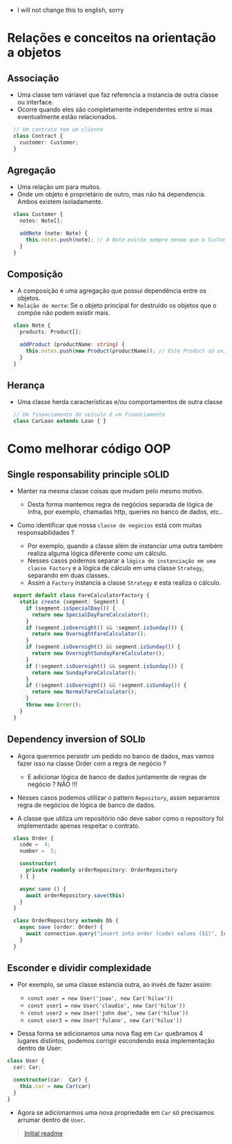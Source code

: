 - I will not change this to english, sorry

# Relações e conceitos na orientação a objetos

## Associação
- Uma classe tem váriavel que faz referencia a instancia de outra classe ou interface.
- Ocorre quando eles são completamente independentes entre si mas eventualmente estão relacionados.
```ts
  // Um contrato tem um cliente
  class Contract {
    customer: Customer;
  }
```

## Agregação
- Uma relação um para muitos.
- Onde um objeto é proprietário de outro, mas não há dependencia. Ambos existem isoladamente.
```ts
  class Customer {
    notes: Note[];

    addNote (note: Note) {
      this.notes.push(note); // A Note existe sempre mesmo que o Customer não exista mais
    }
  }
```


## Composição
- A composição é uma agregação que possui dependência entre os objetos.
- `Relação de morte`: Se o objeto principal for destruído os objetos que o compõe não podem existir mais.
```ts
  class Note {
    products: Product[];

    addProduct (productName: string) {
      this.notes.push(new Product(productName)); // Este Product só existe nesta Note
    }
  }
```

## Herança
- Uma classe herda características e/ou comportamentos de outra classe
```ts
  // Um financiamento de veículo é um financiamento
  class CarLoan extends Loan { }
```

# Como melhorar código OOP

## Single responsability principle `S`OLID
- Manter na mesma classe coisas que mudam pelo mesmo motivo.
  - Desta forma mantemos regra de negócios separada de lógica de infra, por exemplo, chamadas http, queries no banco de dados, etc..

- Como identificar que nossa `classe de negócios` está com muitas responsabilidades ?
  - Por exemplo, quando a classe além de instanciar uma outra também realiza alguma lógica diferente como um cálculo.
  - Nesses casos podemos separar a `lógica de instanciação em uma classe Factory` e a lógica de cálculo em uma classe `Strategy`, separando em duas classes.
  - Assim a `Factory` instancia a classe `Strategy` e esta realiza o cálculo.
```ts
  export default class FareCalculatorFactory {
    static create (segment: Segment) {
      if (segment.isSpecialDay()) {
        return new SpecialDayFareCalculator();
      }
      if (segment.isOvernight() && !segment.isSunday()) {
        return new OvernightFareCalculator();
      }
      if (segment.isOvernight() && segment.isSunday()) {
        return new OvernightSundayFareCalculator();
      }
      if (!segment.isOvernight() && segment.isSunday()) {
        return new SundayFareCalculator();
      }
      if (!segment.isOvernight() && !segment.isSunday()) {
        return new NormalFareCalculator();
      }
      throw new Error();
    }
  }
```

## Dependency inversion of SOLI`D`
- Agora queremos persistir um pedido no banco de dados, mas vamos fazer isso na classe Order com a regra de negócio ?
  - E adicionar lógica de banco de dados juntamente de regras de negócio ? NÃO !!!

- Nesses casos podemos utilizar o pattern `Repository`, assim separamos regra de negócios de lógica de banco de dados.
- A classe que utiliza um repositório não deve saber como o repository foi implementado apenas respeitar o contrato.
```ts
  class Order {
    code =  4;
    number =  5;

    constructor(
      private readonly orderRepository: OrderRepository
    ) { }

    async save () {
      await orderRepository.save(this)
    }
  }

  class OrderRepository extends Db {
    async save (order: Order) {
      await connection.query("insert into order (code) values ($1)", [order.code]);
    }
  }
```

## Esconder e dividir complexidade

- Por exemplo, se uma classe estancia outra, ao invés de fazer assim:
  - `const user = new User('joao', new Car('hilux'))`
  - `const user1 = new User('claudio', new Car('hilux'))`
  - `const user2 = new User('john doe', new Car('hilux'))`
  - `const user3 = new User('fulano', new Car('hilux'))`

- Dessa forma se adicionamos uma nova flag em `Car` quebramos 4 lugares distintos, podemos corrigir escondendo essa implementação dentro de User:
```ts
class User {
  car: Car;

  constructor(car:  Car) {
    this.car = new Car(car)
  }
}
```
- Agora se adicionarmos uma nova propriedade em `Car` só precisamos arrumar dentro de `User`.

> [Initial readme](readme.md)
